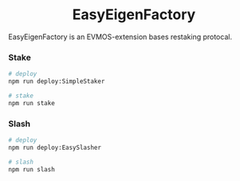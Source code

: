 <div align="center">
  <h1> EasyEigenFactory </h1>
</div>

EasyEigenFactory is an EVMOS-extension bases restaking protocal.


### Stake

``` bash
# deploy
npm run deploy:SimpleStaker

# stake
npm run stake
```

### Slash
``` bash
# deploy
npm run deploy:EasySlasher

# slash
npm run slash
```
